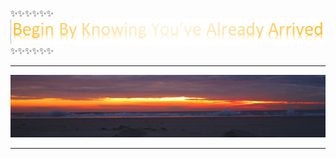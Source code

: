 ✨✨✨✨✨✨![sunrise](./images/GitHead.png?raw=true)✨✨✨✨✨✨

____________________________________________________________________________________

![sunrise](./images/sunrise.png?raw=true)

____________________________________________________________________________________
<!--
**TheJollyLaMa/TheJollyLaMa** is a ✨ _special_ ✨ repository because its `README.md` (this file) appears on your GitHub profile.

Here are some ideas to get you started:

- 🔭 I’m currently working on ...
- 🌱 I’m currently learning ...
- 👯 I’m looking to collaborate on ...
- 🤔 I’m looking for help with ...
- 💬 Ask me about ...
- 📫 How to reach me: ...
- 😄 Pronouns: ...
- ⚡ Fun fact: ...

![congaree](./images/ConPan1.png?raw=true)![congaree](./images/ConPan2.png?raw=true)![congaree](./images/ConPan3.png?raw=true)![congaree](./images/ConPan4.png?raw=true)![congaree](./images/ConPan5.png?raw=true)![congaree](./images/ConPan6.png?raw=true)![congaree](./images/ConPan7.png?raw=true)![congaree](./images/ConPan8.png?raw=true)



-->
